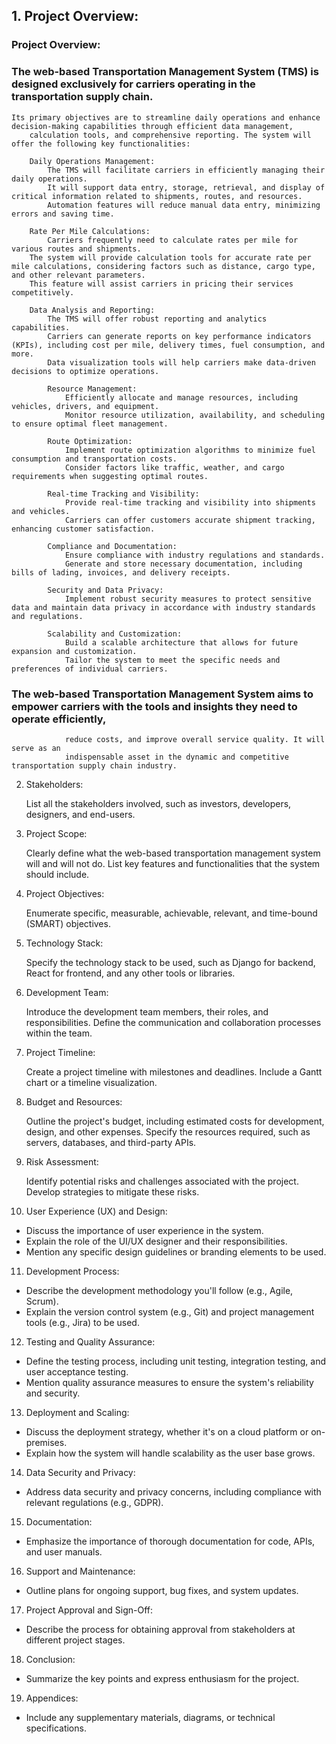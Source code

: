 ## 1. Project Overview:

### Project Overview:
### The web-based Transportation Management System (TMS) is designed exclusively for carriers operating in the transportation supply chain. 
    Its primary objectives are to streamline daily operations and enhance decision-making capabilities through efficient data management, 
        calculation tools, and comprehensive reporting. The system will offer the following key functionalities:
    
        Daily Operations Management:
            The TMS will facilitate carriers in efficiently managing their daily operations.
            It will support data entry, storage, retrieval, and display of critical information related to shipments, routes, and resources.
            Automation features will reduce manual data entry, minimizing errors and saving time.
    
        Rate Per Mile Calculations:
            Carriers frequently need to calculate rates per mile for various routes and shipments.
        The system will provide calculation tools for accurate rate per mile calculations, considering factors such as distance, cargo type, and other relevant parameters.
        This feature will assist carriers in pricing their services competitively.

        Data Analysis and Reporting:
            The TMS will offer robust reporting and analytics capabilities.
            Carriers can generate reports on key performance indicators (KPIs), including cost per mile, delivery times, fuel consumption, and more.
            Data visualization tools will help carriers make data-driven decisions to optimize operations.
    
            Resource Management:
                Efficiently allocate and manage resources, including vehicles, drivers, and equipment.
                Monitor resource utilization, availability, and scheduling to ensure optimal fleet management.
        
            Route Optimization:
                Implement route optimization algorithms to minimize fuel consumption and transportation costs.
                Consider factors like traffic, weather, and cargo requirements when suggesting optimal routes.
        
            Real-time Tracking and Visibility:
                Provide real-time tracking and visibility into shipments and vehicles.
                Carriers can offer customers accurate shipment tracking, enhancing customer satisfaction.
        
            Compliance and Documentation:
                Ensure compliance with industry regulations and standards.
                Generate and store necessary documentation, including bills of lading, invoices, and delivery receipts.
        
            Security and Data Privacy:
                Implement robust security measures to protect sensitive data and maintain data privacy in accordance with industry standards and regulations.
        
            Scalability and Customization:
                Build a scalable architecture that allows for future expansion and customization.
                Tailor the system to meet the specific needs and preferences of individual carriers.
        
### The web-based Transportation Management System aims to empower carriers with the tools and insights they need to operate efficiently,
                reduce costs, and improve overall service quality. It will serve as an         
                indispensable asset in the dynamic and competitive transportation supply chain industry.
        
2. Stakeholders:

    List all the stakeholders involved, such as investors, developers, designers, and end-users.

3. Project Scope:

    Clearly define what the web-based transportation management system will and will not do.
    List key features and functionalities that the system should include.

4. Project Objectives:

    Enumerate specific, measurable, achievable, relevant, and time-bound (SMART) objectives.

5. Technology Stack:

    Specify the technology stack to be used, such as Django for backend, React for frontend, and any other tools or libraries.

6. Development Team:

    Introduce the development team members, their roles, and responsibilities.
    Define the communication and collaboration processes within the team.

7. Project Timeline:

    Create a project timeline with milestones and deadlines.
    Include a Gantt chart or a timeline visualization.

8. Budget and Resources:

    Outline the project's budget, including estimated costs for development, design, and other expenses.
    Specify the resources required, such as servers, databases, and third-party APIs.

9. Risk Assessment:

    Identify potential risks and challenges associated with the project.
    Develop strategies to mitigate these risks.

10. User Experience (UX) and Design:
- Discuss the importance of user experience in the system.
- Explain the role of the UI/UX designer and their responsibilities.
- Mention any specific design guidelines or branding elements to be used.

11. Development Process:
- Describe the development methodology you'll follow (e.g., Agile, Scrum).
- Explain the version control system (e.g., Git) and project management tools (e.g., Jira) to be used.

12. Testing and Quality Assurance:
- Define the testing process, including unit testing, integration testing, and user acceptance testing.
- Mention quality assurance measures to ensure the system's reliability and security.

13. Deployment and Scaling:
- Discuss the deployment strategy, whether it's on a cloud platform or on-premises.
- Explain how the system will handle scalability as the user base grows.

14. Data Security and Privacy:
- Address data security and privacy concerns, including compliance with relevant regulations (e.g., GDPR).

15. Documentation:
- Emphasize the importance of thorough documentation for code, APIs, and user manuals.

16. Support and Maintenance:
- Outline plans for ongoing support, bug fixes, and system updates.

17. Project Approval and Sign-Off:
- Describe the process for obtaining approval from stakeholders at different project stages.

18. Conclusion:
- Summarize the key points and express enthusiasm for the project.

19. Appendices:
- Include any supplementary materials, diagrams, or technical specifications.
